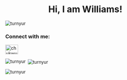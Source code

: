 <h1 align="center">Hi, I am Williams!</h1>


<p align="left"> <img src="https://komarev.com/ghpvc/?username=turnyur&label=Profile%20views&color=0e75b6&style=flat" alt="turnyur" /> </p>









<h3 align="left">Connect with me:</h3>
<p align="left">
<a href="https://linkedin.com/in/chukwudi-umah" target="blank"><img align="center" src="https://raw.githubusercontent.com/rahuldkjain/github-profile-readme-generator/master/src/images/icons/Social/linked-in-alt.svg" alt="chukwudi-umah" height="30" width="40" /></a>
</p>


<p><img align="left" src="https://github-readme-stats.vercel.app/api/top-langs?username=turnyur&show_icons=true&locale=en&layout=compact" alt="turnyur" /></p>

<p>&nbsp;<img align="center" src="https://github-readme-stats.vercel.app/api?username=turnyur&show_icons=true&locale=en" alt="turnyur" /></p>

<p><img align="center" src="https://github-readme-streak-stats.herokuapp.com/?user=turnyur&" alt="turnyur" /></p>

